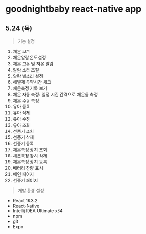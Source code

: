 # goodnightbaby react-native app

## 5.24 (목)
> 기능 설정


1. 체온 보기
2. 체온알람 온도설정
3. 체온 고온 및 저온 알람
4. 알람 소리 조절
5. 알람 벨소리 설정
6. 해열제 투약시간 체크
7. 체온측정 기록 보기
8. 체온 자동 측정: 일정 시간 간격으로 체온을 측정
9. 체온 수동 측정
10. 유아 등록
11. 유아 삭제
12. 유아 수정
13. 유아 조회
14. 선풍기 조회
15. 선풍기 삭제
16. 선풍기 등록
17. 체온측정 장치 조회
18. 체온측정 장치 삭제
19. 체온측정 장치 등록
20. 배터리 잔량 표시
21. 메인 페이지
22. 선풍기 페이지



> 개발 환경 설정

* React 16.3.2
* React-Native
* Intellij IDEA Ultimate x64
* npm
* git
* Expo
